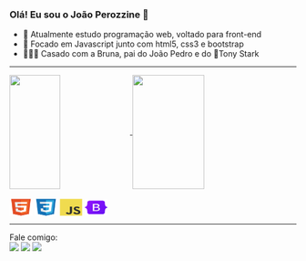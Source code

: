 ### Olá! Eu sou o João Perozzine 👋

- 🔭 Atualmente estudo programação web, voltado para front-end
- 🌱 Focado em Javascript junto com html5, css3 e bootstrap
- 👨‍👩‍👦 Casado com a Bruna, pai do João Pedro e do 🐶Tony Stark
<hr>
<a href="https://github.com/JoaoPero/github-readme-stats">
  <img width="42%" height=200 align="center" src="https://github-readme-stats.vercel.app/api?username=JoaoPero&theme=dark" />
</a>
<a href="https://github.com/JoaoPero/convoychat">
  <img width="50%" height=200 align="center" src="https://github-readme-stats.vercel.app/api/top-langs?username=JoaoPero&layout=compact&langs_count=8&card_width=320&theme=dark" />
</a>

<div style="display: inline-block"><br>
  <img align="center" alt="CSS" height="30" width="40" src="https://github.com/devicons/devicon/blob/master/icons/html5/html5-original.svg">
    <img align="center" alt="CSS" height="30" width="40" src="https://github.com/devicons/devicon/blob/master/icons/css3/css3-original.svg">
      <img align="center" alt="CSS" height="30" width="40" src="https://github.com/devicons/devicon/blob/master/icons/javascript/javascript-original.svg">
      <img align="center" alt="CSS" height="30" width="40" src="https://github.com/devicons/devicon/blob/master/icons/bootstrap/bootstrap-original.svg">
<!--       <img align="center" alt="CSS" height="30" width="40" src="https://github.com/devicons/devicon/blob/master/icons/typescript/typescript-original.svg"> -->
<!--       <img align="center" alt="CSS" height="30" width="40" src="https://github.com/devicons/devicon/blob/master/icons/react/react-original.svg"> -->
</div>
<hr>
Fale comigo:
<div>
 <a href="https://api.whatsapp.com/send?phone=5516992117292" ><img src="https://img.shields.io/badge/WhatsApp-25D366?style=for-the-badge&logo=whatsapp&logoColor=white"></a>
 <a href="mailto:contato@joaopero86@gmail.com"><img src="https://img.shields.io/badge/Gmail-D14836?style=for-the-badge&logo=gmail&logoColor=white" target="_blank"></a>
  <a href="https://www.linkedin.com/in/jo%C3%A3o-paulo-perozzine-571947142/"> <img src="https://img.shields.io/badge/LinkedIn-0077B5?style=for-the-badge&logo=linkedin&logoColor=white" target="_blank"></a>
</div>
